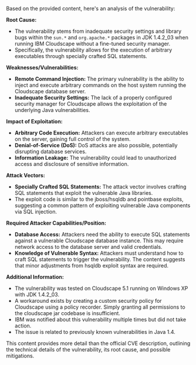 Based on the provided content, here's an analysis of the vulnerability:

**Root Cause:**

- The vulnerability stems from inadequate security settings and library bugs within the `sun.*` and `org.apache.*` packages in JDK 1.4.2_03 when running IBM Cloudscape without a fine-tuned security manager.
- Specifically, the vulnerability allows for the execution of arbitrary executables through specially crafted SQL statements.

**Weaknesses/Vulnerabilities:**

- **Remote Command Injection:** The primary vulnerability is the ability to inject and execute arbitrary commands on the host system running the Cloudscape database server.
- **Inadequate Security Settings:** The lack of a properly configured security manager for Cloudscape allows the exploitation of the underlying Java vulnerabilities.

**Impact of Exploitation:**

- **Arbitrary Code Execution:** Attackers can execute arbitrary executables on the server, gaining full control of the system.
- **Denial-of-Service (DoS):**  DoS attacks are also possible, potentially disrupting database services.
- **Information Leakage:** The vulnerability could lead to unauthorized access and disclosure of sensitive information.

**Attack Vectors:**

- **Specially Crafted SQL Statements:** The attack vector involves crafting SQL statements that exploit the vulnerable Java libraries.
- The exploit code is similar to the jboss/hsqldb and pointbase exploits, suggesting a common pattern of exploiting vulnerable Java components via SQL injection.

**Required Attacker Capabilities/Position:**

- **Database Access:** Attackers need the ability to execute SQL statements against a vulnerable Cloudscape database instance. This may require network access to the database server and valid credentials.
- **Knowledge of Vulnerable Syntax:**  Attackers must understand how to craft SQL statements to trigger the vulnerability. The content suggests that minor adjustments from hsqldb exploit syntax are required.

**Additional Information:**

- The vulnerability was tested on Cloudscape 5.1 running on Windows XP with JDK 1.4.2_03.
- A workaround exists by creating a custom security policy for Cloudscape using a policy recorder. Simply granting all permissions to the cloudscape jar codebase is insufficient.
- IBM was notified about this vulnerability multiple times but did not take action.
- The issue is related to previously known vulnerabilities in Java 1.4.

This content provides more detail than the official CVE description, outlining the technical details of the vulnerability, its root cause, and possible mitigations.
